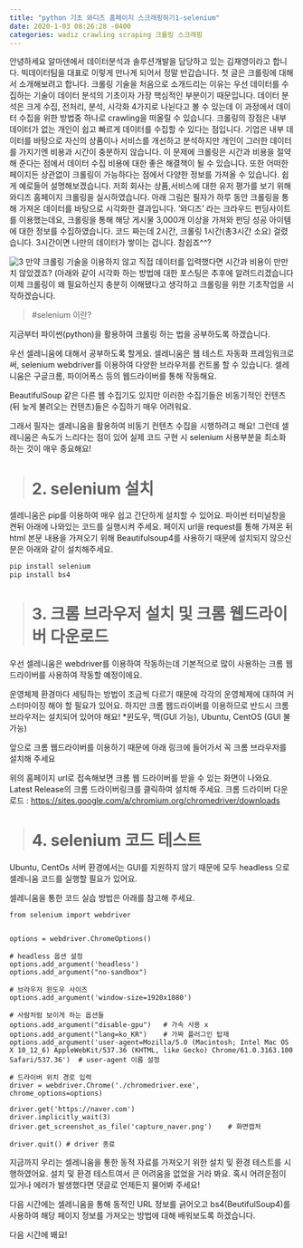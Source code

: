 ```yaml
---
title: "python 기초 와디즈 홈페이지 스크래핑하기1-selenium"
date: 2020-1-03 08:26:28 -0400
categories: wadiz crawling scraping 크롤링 스크래핑 
---
```


안녕하세요 알마덴에서 데이터분석과 솔루션개발을 담당하고 있는 김재영이라고 합니다. 
빅데이터팀을 대표로 이렇게 만나게 되어서 정말 반갑습니다. 
첫 글은 크롤링에 대해서 소개해보려고 합니다. 크롤링 기술을 처음으로 소개드리는 이유는 우선 데이터를 수집하는 기술이 데이터 분석의 기초이자 가장 핵심적인 부분이기 때문입니다. 
데이터 분석은 크게 수집, 전처리, 분석, 시각화 4가지로 나뉜다고 볼 수 있는데 이 과정에서 데이터 수집을 위한 방법중 하나로 crawling을 떠올릴 수 있습니다.
크롤링의 장점은 내부 데이터가 없는 개인이 쉽고 빠르게 데이터를 수집할 수 있다는 점입니다. 기업은 내부 데이터를 바탕으로 자신의 상품이나 서비스를 개선하고 분석하지만 개인이 그러한 데이터를 가지기엔 비용과 시간이 충분하지 않습니다. 이 문제에 크롤링은 시간과 비용을 절약해 준다는 점에서 데이터 수집 비용에 대한 좋은 해결책이 될 수 있습니다. 또한 어떠한 페이지든 상관없이 크롤링이 가능하다는 점에서 다양한 정보를 가져올 수 있습니다. 
쉽게 예로들어 설명해보겠습니다. 저희 회사는 상품,서비스에 대한 유저 평가를 보기 위해 와디즈 홈페이지 크롤링을 실시하였습니다. 아래 그림은 필자가 하루 동안 크롤링을 통해 가져온 데이터를 바탕으로 시각화한 결과입니다. 
‘와디즈’ 라는 크라우드 펀딩사이트를 이용했는데요, 크롤링을 통해 해당 게시물 3,000개 이상을 가져와 펀딩 성공 아이템에 대한 정보를 수집하였습니다. 
코드 짜는데 2시간, 크롤링 1시간(총3시간 소요) 걸렸습니다. 3시간이면 나만의 데이터가 쌓이는 겁니다. 참쉽죠^^? 

![3](https://user-images.githubusercontent.com/59075490/71806503-5235ff00-30ac-11ea-9ec5-f9ac08dfc618.png)
만약 크롤링 기술을 이용하지 않고 직접 데이터를 입력했다면 시간과 비용이 만만치 않았겠죠? (아래와 같이 시각화 하는 방법에 대한 포스팅은 추후에 알려드리겠습니다
이제 크롤링이 왜 필요하신지 충분히 이해됐다고 생각하고 크롤링을 위한 기초작업을 시작하겠습니다. 


>#selenium 이란?

지금부터 파이썬(python)을 활용하여 크롤링 하는 법을 공부하도록 하겠습니다.

우선 셀레니움에 대해서 공부하도록 할게요. 셀레니움은 웹 테스트 자동화 프레임워크로써, selenium webdriver를 이용하여 다양한 브라우저를 컨트롤 할 수 있습니다. 셀레니움은 구글크롬, 파이어폭스 등의 웹드라이버를 통해 작동해요.
 
BeautifulSoup 같은 다른 웹 수집기도 있지만 이러한 수집기들은 비동기적인 컨텐츠(뒤 늦게 불려오는 컨텐츠)들은 수집하기 매우 어려워요. 

그래서 필자는 셀레니움을 활용하여 비동기 컨텐츠 수집을 시행하려고 해요! 그런데 셀레니움은 속도가 느리다는 점이 있어 실제 코드 구현 시 selenium 사용부분을 최소화 하는 것이 매우 중요해요!

># 2. selenium 설치

셀레니움은 pip를 이용하여 매우 쉽고 간단하게 설치할 수 있어요. 파이썬 터미널창을 켠뒤 아래에 나와있는 코드를 실행시켜 주세요. 
페이지 url을 request를 통해 가져온 뒤 html 본문 내용을 가져오기 위해 Beautifulsoup4를 사용하기 때문에 설치되지 않으신 분은 아래와 같이 설치해주세요.

``` python
pip install selenium
pip install bs4
```


># 3. 크롬 브라우저 설치 및 크롬 웹드라이버 다운로드


 우선 셀레니움은 webdriver를 이용하여 작동하는데 기본적으로 많이 사용하는 크롬 웹드라이버를 사용하여 작동할 예정이에요.

 운영체제 환경마다 세팅하는 방법이 조금씩 다르기 때문에 각각의 운영체제에 대하여 커스터마이징 해야 할 필요가 있어요. 하지만 크롬 웹드라이버를 이용하므로 반드시 크롬 브라우저는 설치되어 있어야 해요! *윈도우, 맥(GUI 가능), Ubuntu, CentOS (GUI 불가능)

앞으로 크롬 웹드라이버를 이용하기 때문에 아래 링크에 들어가서 꼭 크롬 브라우저를 설치해 주세요

 위의 홈페이지 url로 접속해보면 크롬 웹 드라이버를 받을 수 있는 화면이 나와요. Latest Release의 크롬 드라이버링크를 클릭하여 설치해 주세요.
크롬 드라이버 다운로드 :
https://sites.google.com/a/chromium.org/chromedriver/downloads



># 4. selenium 코드 테스트

Ubuntu, CentOs 서버 환경에서는 GUI를 지원하지 않기 때문에 모두 headless 으로 셀레니움 코드를 실행할 필요가 있어요.

셀레니움을 통한 코드 실습 방법은 아래를 참고해 주세요.

```
from selenium import webdriver


options = webdriver.ChromeOptions()

# headless 옵션 설정
options.add_argument('headless')
options.add_argument("no-sandbox")

# 브라우저 윈도우 사이즈
options.add_argument('window-size=1920x1080')

# 사람처럼 보이게 하는 옵션들
options.add_argument("disable-gpu")   # 가속 사용 x
options.add_argument("lang=ko_KR")    # 가짜 플러그인 탑재
options.add_argument('user-agent=Mozilla/5.0 (Macintosh; Intel Mac OS X 10_12_6) AppleWebKit/537.36 (KHTML, like Gecko) Chrome/61.0.3163.100 Safari/537.36')  # user-agent 이름 설정

# 드라이버 위치 경로 입력
driver = webdriver.Chrome('./chromedriver.exe', chrome_options=options)

driver.get('https://naver.com')
driver.implicitly_wait(3)
driver.get_screenshot_as_file('capture_naver.png')    # 화면캡처

driver.quit() # driver 종료
```
지금까지 우리는 셀레니움을 통한 동적 자료를 가져오기 위한 설치 및 환경 테스트를 시행하였어요. 설치 및 환경 테스트여서 큰 어려움을 없었을 거라 봐요. 혹시 어려운점이 있거나 에러가 발생했다면 댓글로 언제든지 물어봐 주세요!

다음 시간에는 셀레니움을 통해 동적인 URL 정보를 긁어오고 bs4(BeutifulSoup4)를 사용하여 해당 페이지 정보를 가져오는 방법에 대해 배워보도록 하겠습니다.

다음 시간에 봬요!





<!-- Check out the [Jekyll docs][jekyll-docs] for more info on how to get the most out of Jekyll. File all bugs/feature requests at [Jekyll’s GitHub repo][jekyll-gh]. If you have questions, you can ask them on [Jekyll Talk][jekyll-talk].

[jekyll-docs]: https://jekyllrb.com/docs/home
[jekyll-gh]:   https://github.com/jekyll/jekyll
[jekyll-talk]: https://talk.jekyllrb.com/ -->
